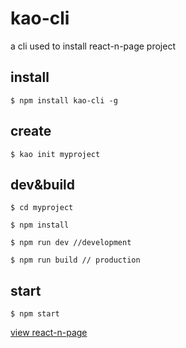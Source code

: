 # kao-cli

a cli used to install react-n-page project


## install

```
$ npm install kao-cli -g
```

## create 

```
$ kao init myproject
```

## dev&build

```
$ cd myproject

$ npm install

$ npm run dev //development

$ npm run build // production
```

## start

```
$ npm start
```

[view react-n-page](https://github.com/khanhtran/react-n-page)